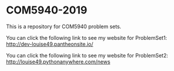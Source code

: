 # COM5940-2019
This is a repository for COM5940 problem sets.

You can click the following link to see my website for ProblemSet1: http://dev-louise49.pantheonsite.io/

You can click the following link to see my website for ProblemSet2: http://louise49.pythonanywhere.com/news

